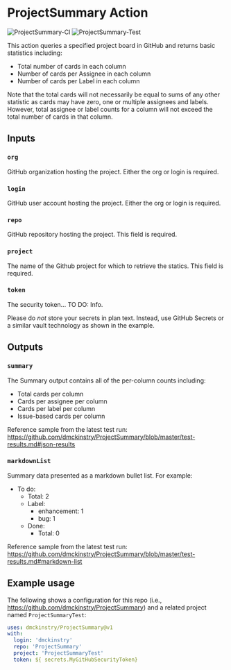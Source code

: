 # ProjectSummary Action

![ProjectSummary-CI](https://github.com/dmckinstry/ProjectSummary/workflows/ProjectSummary-CI/badge.svg) ![ProjectSummary-Test](https://github.com/dmckinstry/ProjectSummary/workflows/ProjectSummary-Test/badge.svg)

This action queries a specified project board in GitHub and returns basic statistics including:

- Total number of cards in each column
- Number of cards per Assignee in each column
- Number of cards per Label in each column

Note that the total cards will not necessarily be equal to sums of any other statistic as cards may have zero, one or multiple assignees and labels.  However, total assignee or label counts for a column will not exceed the total number of cards in that column.

## Inputs

### `org`

GitHub organization hosting the project. Either the org or login is required.

### `login`

GitHub user account hosting the project. Either the org or login is required.

### `repo`

GitHub repository hosting the project. This field is required.

### `project`

The name of the Github project for which to retrieve the statics. This field is required.

### `token`

The security token... TO DO:  Info.

Please do *not* store your secrets in plan text. Instead, use GitHub Secrets or a similar vault technology as shown in the example.

## Outputs

### `summary`

The Summary output contains all of the per-column counts including:

- Total cards per column
- Cards per assignee per column
- Cards per label per column
- Issue-based cards per column

Reference sample from the latest test run: <https://github.com/dmckinstry/ProjectSummary/blob/master/test-results.md#json-results>

### `markdownList`

Summary data presented as a markdown bullet list.  For example:

- To do:
  - Total: 2
  - Label:
    - enhancement: 1
    - bug: 1
  - Done:
    - Total: 0

Reference sample from the latest test run: <https://github.com/dmckinstry/ProjectSummary/blob/master/test-results.md#markdown-list>

## Example usage

The following shows a configuration for this repo (i.e., <https://github.com/dmckinstry/ProjectSummary>) and a related project named `ProjectSummaryTest`:

``` YAML
uses: dmckinstry/ProjectSummary@v1
with:
  login: 'dmckinstry'
  repo: 'ProjectSummary'
  project: 'ProjectSummaryTest'
  token: ${ secrets.MyGitHubSecurityToken}
```
